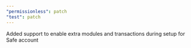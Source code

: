 ```yaml
---
"permissionless": patch
"test": patch
---
```


Added support to enable extra modules and transactions during setup for Safe account

